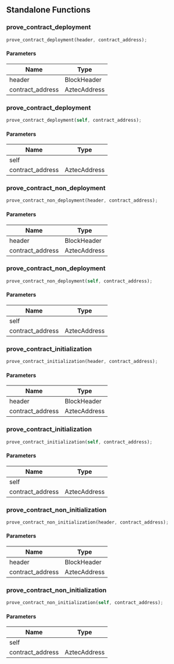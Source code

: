 ## Standalone Functions

### prove_contract_deployment

```rust
prove_contract_deployment(header, contract_address);
```

#### Parameters
| Name | Type |
| --- | --- |
| header | BlockHeader |
| contract_address | AztecAddress |

### prove_contract_deployment

```rust
prove_contract_deployment(self, contract_address);
```

#### Parameters
| Name | Type |
| --- | --- |
| self |  |
| contract_address | AztecAddress |

### prove_contract_non_deployment

```rust
prove_contract_non_deployment(header, contract_address);
```

#### Parameters
| Name | Type |
| --- | --- |
| header | BlockHeader |
| contract_address | AztecAddress |

### prove_contract_non_deployment

```rust
prove_contract_non_deployment(self, contract_address);
```

#### Parameters
| Name | Type |
| --- | --- |
| self |  |
| contract_address | AztecAddress |

### prove_contract_initialization

```rust
prove_contract_initialization(header, contract_address);
```

#### Parameters
| Name | Type |
| --- | --- |
| header | BlockHeader |
| contract_address | AztecAddress |

### prove_contract_initialization

```rust
prove_contract_initialization(self, contract_address);
```

#### Parameters
| Name | Type |
| --- | --- |
| self |  |
| contract_address | AztecAddress |

### prove_contract_non_initialization

```rust
prove_contract_non_initialization(header, contract_address);
```

#### Parameters
| Name | Type |
| --- | --- |
| header | BlockHeader |
| contract_address | AztecAddress |

### prove_contract_non_initialization

```rust
prove_contract_non_initialization(self, contract_address);
```

#### Parameters
| Name | Type |
| --- | --- |
| self |  |
| contract_address | AztecAddress |

